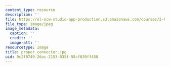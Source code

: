 ```yaml
---
content_type: resource
description: ''
file: https://ol-ocw-studio-app-production.s3.amazonaws.com/courses/2-007-design-and-manufacturing-i-spring-2009/9c2f074926ac2153035f58cf039ff458_proper_connector.jpg
file_type: image/jpeg
image_metadata:
  caption: ''
  credit: ''
  image-alt: ''
resourcetype: Image
title: proper_connector.jpg
uid: 9c2f0749-26ac-2153-035f-58cf039ff458
---
```

